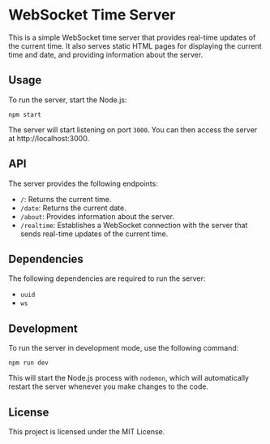 # WebSocket Time Server

This is a simple WebSocket time server that provides real-time updates of the current time. It also serves static HTML pages for displaying the current time and date, and providing information about the server.

## Usage

To run the server, start the Node.js:

```
npm start
```

The server will start listening on port `3000`. You can then access the server at http://localhost:3000.

## API

The server provides the following endpoints:

* `/`: Returns the current time.
* `/date`: Returns the current date.
* `/about`: Provides information about the server.
* `/realtime`: Establishes a WebSocket connection with the server that sends real-time updates of the current time.

## Dependencies

The following dependencies are required to run the server:

* `uuid`
* `ws`

## Development

To run the server in development mode, use the following command:

```
npm run dev
```

This will start the Node.js process with `nodemon`, which will automatically restart the server whenever you make changes to the code.

## License

This project is licensed under the MIT License.
